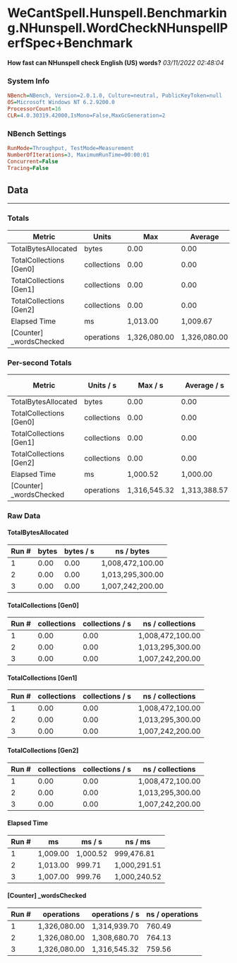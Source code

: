 ﻿# WeCantSpell.Hunspell.Benchmarking.NHunspell.WordCheckNHunspellPerfSpec+Benchmark
__How fast can NHunspell check English (US) words?__
_03/11/2022 02:48:04_
### System Info
```ini
NBench=NBench, Version=2.0.1.0, Culture=neutral, PublicKeyToken=null
OS=Microsoft Windows NT 6.2.9200.0
ProcessorCount=16
CLR=4.0.30319.42000,IsMono=False,MaxGcGeneration=2
```

### NBench Settings
```ini
RunMode=Throughput, TestMode=Measurement
NumberOfIterations=3, MaximumRunTime=00:00:01
Concurrent=False
Tracing=False
```

## Data
-------------------

### Totals
|          Metric |           Units |             Max |         Average |             Min |          StdDev |
|---------------- |---------------- |---------------- |---------------- |---------------- |---------------- |
|TotalBytesAllocated |           bytes |            0.00 |            0.00 |            0.00 |            0.00 |
|TotalCollections [Gen0] |     collections |            0.00 |            0.00 |            0.00 |            0.00 |
|TotalCollections [Gen1] |     collections |            0.00 |            0.00 |            0.00 |            0.00 |
|TotalCollections [Gen2] |     collections |            0.00 |            0.00 |            0.00 |            0.00 |
|    Elapsed Time |              ms |        1,013.00 |        1,009.67 |        1,007.00 |            3.06 |
|[Counter] _wordsChecked |      operations |    1,326,080.00 |    1,326,080.00 |    1,326,080.00 |            0.00 |

### Per-second Totals
|          Metric |       Units / s |         Max / s |     Average / s |         Min / s |      StdDev / s |
|---------------- |---------------- |---------------- |---------------- |---------------- |---------------- |
|TotalBytesAllocated |           bytes |            0.00 |            0.00 |            0.00 |            0.00 |
|TotalCollections [Gen0] |     collections |            0.00 |            0.00 |            0.00 |            0.00 |
|TotalCollections [Gen1] |     collections |            0.00 |            0.00 |            0.00 |            0.00 |
|TotalCollections [Gen2] |     collections |            0.00 |            0.00 |            0.00 |            0.00 |
|    Elapsed Time |              ms |        1,000.52 |        1,000.00 |          999.71 |            0.46 |
|[Counter] _wordsChecked |      operations |    1,316,545.32 |    1,313,388.57 |    1,308,680.70 |        4,155.42 |

### Raw Data
#### TotalBytesAllocated
|           Run # |           bytes |       bytes / s |      ns / bytes |
|---------------- |---------------- |---------------- |---------------- |
|               1 |            0.00 |            0.00 |1,008,472,100.00 |
|               2 |            0.00 |            0.00 |1,013,295,300.00 |
|               3 |            0.00 |            0.00 |1,007,242,200.00 |

#### TotalCollections [Gen0]
|           Run # |     collections | collections / s |ns / collections |
|---------------- |---------------- |---------------- |---------------- |
|               1 |            0.00 |            0.00 |1,008,472,100.00 |
|               2 |            0.00 |            0.00 |1,013,295,300.00 |
|               3 |            0.00 |            0.00 |1,007,242,200.00 |

#### TotalCollections [Gen1]
|           Run # |     collections | collections / s |ns / collections |
|---------------- |---------------- |---------------- |---------------- |
|               1 |            0.00 |            0.00 |1,008,472,100.00 |
|               2 |            0.00 |            0.00 |1,013,295,300.00 |
|               3 |            0.00 |            0.00 |1,007,242,200.00 |

#### TotalCollections [Gen2]
|           Run # |     collections | collections / s |ns / collections |
|---------------- |---------------- |---------------- |---------------- |
|               1 |            0.00 |            0.00 |1,008,472,100.00 |
|               2 |            0.00 |            0.00 |1,013,295,300.00 |
|               3 |            0.00 |            0.00 |1,007,242,200.00 |

#### Elapsed Time
|           Run # |              ms |          ms / s |         ns / ms |
|---------------- |---------------- |---------------- |---------------- |
|               1 |        1,009.00 |        1,000.52 |      999,476.81 |
|               2 |        1,013.00 |          999.71 |    1,000,291.51 |
|               3 |        1,007.00 |          999.76 |    1,000,240.52 |

#### [Counter] _wordsChecked
|           Run # |      operations |  operations / s | ns / operations |
|---------------- |---------------- |---------------- |---------------- |
|               1 |    1,326,080.00 |    1,314,939.70 |          760.49 |
|               2 |    1,326,080.00 |    1,308,680.70 |          764.13 |
|               3 |    1,326,080.00 |    1,316,545.32 |          759.56 |



